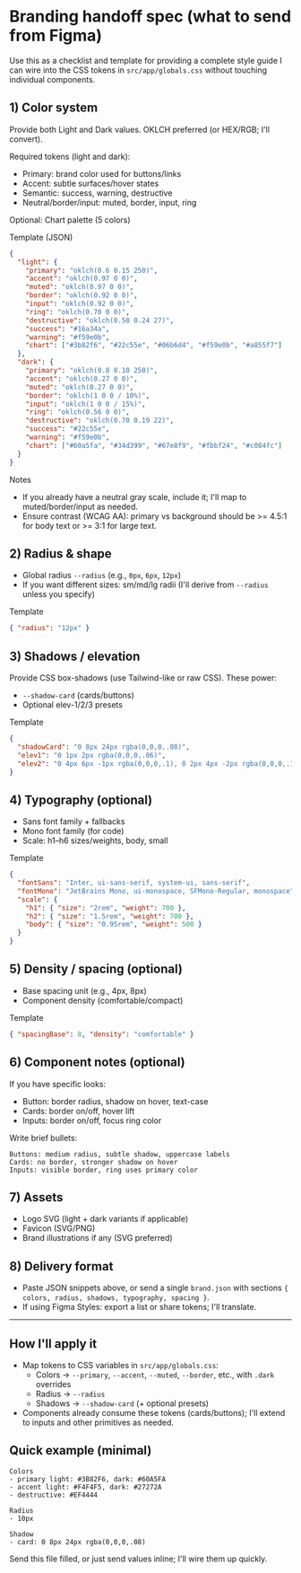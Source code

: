 # Branding handoff spec (what to send from Figma)

Use this as a checklist and template for providing a complete style guide I can wire into the CSS tokens in `src/app/globals.css` without touching individual components.

## 1) Color system
Provide both Light and Dark values. OKLCH preferred (or HEX/RGB; I'll convert).

Required tokens (light and dark):
- Primary: brand color used for buttons/links
- Accent: subtle surfaces/hover states
- Semantic: success, warning, destructive
- Neutral/border/input: muted, border, input, ring

Optional: Chart palette (5 colors)

Template (JSON)
```json
{
  "light": {
    "primary": "oklch(0.6 0.15 250)",
    "accent": "oklch(0.97 0 0)",
    "muted": "oklch(0.97 0 0)",
    "border": "oklch(0.92 0 0)",
    "input": "oklch(0.92 0 0)",
    "ring": "oklch(0.70 0 0)",
    "destructive": "oklch(0.58 0.24 27)",
    "success": "#16a34a",
    "warning": "#f59e0b",
    "chart": ["#3b82f6", "#22c55e", "#06b6d4", "#f59e0b", "#a855f7"]
  },
  "dark": {
    "primary": "oklch(0.8 0.10 250)",
    "accent": "oklch(0.27 0 0)",
    "muted": "oklch(0.27 0 0)",
    "border": "oklch(1 0 0 / 10%)",
    "input": "oklch(1 0 0 / 15%)",
    "ring": "oklch(0.56 0 0)",
    "destructive": "oklch(0.70 0.19 22)",
    "success": "#22c55e",
    "warning": "#f59e0b",
    "chart": ["#60a5fa", "#34d399", "#67e8f9", "#fbbf24", "#c084fc"]
  }
}
```

Notes
- If you already have a neutral gray scale, include it; I'll map to muted/border/input as needed.
- Ensure contrast (WCAG AA): primary vs background should be >= 4.5:1 for body text or >= 3:1 for large text.

## 2) Radius & shape
- Global radius `--radius` (e.g., `0px`, `6px`, `12px`)
- If you want different sizes: sm/md/lg radii (I'll derive from `--radius` unless you specify)

Template
```json
{ "radius": "12px" }
```

## 3) Shadows / elevation
Provide CSS box-shadows (use Tailwind-like or raw CSS). These power:
- `--shadow-card` (cards/buttons)
- Optional elev-1/2/3 presets

Template
```json
{
  "shadowCard": "0 8px 24px rgba(0,0,0,.08)",
  "elev1": "0 1px 2px rgba(0,0,0,.06)",
  "elev2": "0 4px 6px -1px rgba(0,0,0,.1), 0 2px 4px -2px rgba(0,0,0,.1)"
}
```

## 4) Typography (optional)
- Sans font family + fallbacks
- Mono font family (for code)
- Scale: h1–h6 sizes/weights, body, small

Template
```json
{
  "fontSans": "Inter, ui-sans-serif, system-ui, sans-serif",
  "fontMono": "JetBrains Mono, ui-monospace, SFMono-Regular, monospace",
  "scale": {
    "h1": { "size": "2rem", "weight": 700 },
    "h2": { "size": "1.5rem", "weight": 700 },
    "body": { "size": "0.95rem", "weight": 500 }
  }
}
```

## 5) Density / spacing (optional)
- Base spacing unit (e.g., 4px, 8px)
- Component density (comfortable/compact)

Template
```json
{ "spacingBase": 8, "density": "comfortable" }
```

## 6) Component notes (optional)
If you have specific looks:
- Button: border radius, shadow on hover, text-case
- Cards: border on/off, hover lift
- Inputs: border on/off, focus ring color

Write brief bullets:
```
Buttons: medium radius, subtle shadow, uppercase labels
Cards: no border, stronger shadow on hover
Inputs: visible border, ring uses primary color
```

## 7) Assets
- Logo SVG (light + dark variants if applicable)
- Favicon (SVG/PNG)
- Brand illustrations if any (SVG preferred)

## 8) Delivery format
- Paste JSON snippets above, or send a single `brand.json` with sections `{ colors, radius, shadows, typography, spacing }`.
- If using Figma Styles: export a list or share tokens; I'll translate.

---

## How I'll apply it
- Map tokens to CSS variables in `src/app/globals.css`:
  - Colors -> `--primary`, `--accent`, `--muted`, `--border`, etc., with `.dark` overrides
  - Radius -> `--radius`
  - Shadows -> `--shadow-card` (+ optional presets)
- Components already consume these tokens (cards/buttons); I'll extend to inputs and other primitives as needed.

## Quick example (minimal)
```
Colors
- primary light: #3B82F6, dark: #60A5FA
- accent light: #F4F4F5, dark: #27272A
- destructive: #EF4444

Radius
- 10px

Shadow
- card: 0 8px 24px rgba(0,0,0,.08)
```

Send this file filled, or just send values inline; I'll wire them up quickly.
